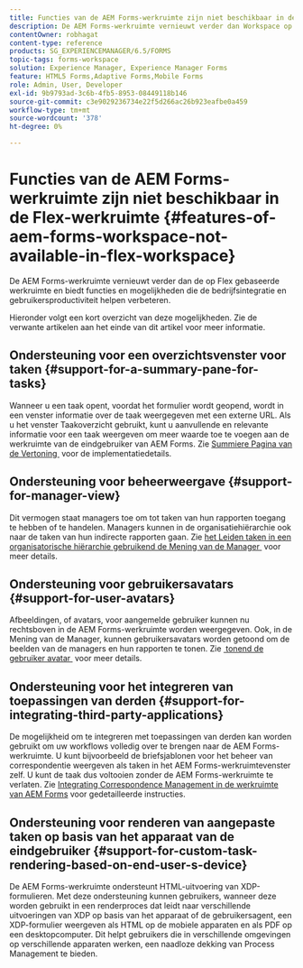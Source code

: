 ```yaml
---
title: Functies van de AEM Forms-werkruimte zijn niet beschikbaar in de Flex-werkruimte
description: De AEM Forms-werkruimte vernieuwt verder dan Workspace op Flex. Lees meer over de verschillen in functies en mogelijkheden.
contentOwner: robhagat
content-type: reference
products: SG_EXPERIENCEMANAGER/6.5/FORMS
topic-tags: forms-workspace
solution: Experience Manager, Experience Manager Forms
feature: HTML5 Forms,Adaptive Forms,Mobile Forms
role: Admin, User, Developer
exl-id: 9b9793ad-3c6b-4fb5-8953-08449118b146
source-git-commit: c3e9029236734e22f5d266ac26b923eafbe0a459
workflow-type: tm+mt
source-wordcount: '378'
ht-degree: 0%

---
```


# Functies van de AEM Forms-werkruimte zijn niet beschikbaar in de Flex-werkruimte {#features-of-aem-forms-workspace-not-available-in-flex-workspace}

De AEM Forms-werkruimte vernieuwt verder dan de op Flex gebaseerde werkruimte en biedt functies en mogelijkheden die de bedrijfsintegratie en gebruikersproductiviteit helpen verbeteren.

Hieronder volgt een kort overzicht van deze mogelijkheden. Zie de verwante artikelen aan het einde van dit artikel voor meer informatie.

## Ondersteuning voor een overzichtsvenster voor taken {#support-for-a-summary-pane-for-tasks}

Wanneer u een taak opent, voordat het formulier wordt geopend, wordt in een venster informatie over de taak weergegeven met een externe URL. Als u het venster Taakoverzicht gebruikt, kunt u aanvullende en relevante informatie voor een taak weergeven om meer waarde toe te voegen aan de werkruimte van de eindgebruiker van AEM Forms. Zie [&#x200B; Summiere Pagina van de Vertoning &#x200B;](/help/forms/using/displaying-information-task-summary-pane.md) voor de implementatiedetails.

## Ondersteuning voor beheerweergave {#support-for-manager-view}

Dit vermogen staat managers toe om tot taken van hun rapporten toegang te hebben of te handelen. Managers kunnen in de organisatiehiërarchie ook naar de taken van hun indirecte rapporten gaan. Zie [&#x200B; het Leiden taken in een organisatorische hiërarchie gebruikend de Mening van de Manager &#x200B;](/help/forms/using/tasks-organizational-hierarchy-using-manager.md) voor meer details.

## Ondersteuning voor gebruikersavatars {#support-for-user-avatars}

Afbeeldingen, of avatars, voor aangemelde gebruiker kunnen nu rechtsboven in de AEM Forms-werkruimte worden weergegeven. Ook, in de Mening van de Manager, kunnen gebruikersavatars worden getoond om de beelden van de managers en hun rapporten te tonen. Zie [&#x200B; tonend de gebruiker avatar &#x200B;](/help/forms/using/displaying-user-avatar.md) voor meer details.

## Ondersteuning voor het integreren van toepassingen van derden {#support-for-integrating-third-party-applications}

De mogelijkheid om te integreren met toepassingen van derden kan worden gebruikt om uw workflows volledig over te brengen naar de AEM Forms-werkruimte. U kunt bijvoorbeeld de briefsjablonen voor het beheer van correspondentie weergeven als taken in het AEM Forms-werkruimtevenster zelf. U kunt de taak dus voltooien zonder de AEM Forms-werkruimte te verlaten. Zie [&#x200B; Integrating Correspondence Management in de werkruimte van AEM Forms &#x200B;](/help/forms/using/integrating-correspondence-management-html-workspace.md) voor gedetailleerde instructies.

## Ondersteuning voor renderen van aangepaste taken op basis van het apparaat van de eindgebruiker {#support-for-custom-task-rendering-based-on-end-user-s-device}

De AEM Forms-werkruimte ondersteunt HTML-uitvoering van XDP-formulieren. Met deze ondersteuning kunnen gebruikers, wanneer deze worden gebruikt in een renderproces dat leidt naar verschillende uitvoeringen van XDP op basis van het apparaat of de gebruikersagent, een XDP-formulier weergeven als HTML op de mobiele apparaten en als PDF op een desktopcomputer. Dit helpt gebruikers die in verschillende omgevingen op verschillende apparaten werken, een naadloze dekking van Process Management te bieden.
